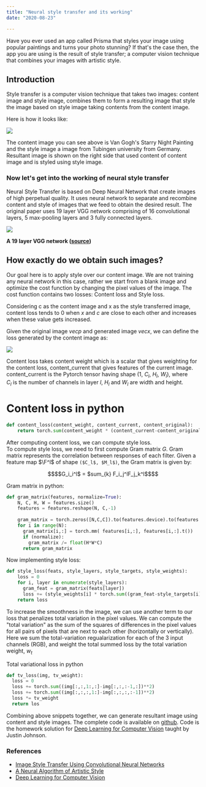 ```yaml
---
title: "Neural style transfer and its working"
date: "2020-08-23"

---
```

Have you ever used an app called Prisma that styles your image using popular paintings and turns your photo stunning? If that's the case then, the app you are using is the result of style transfer; a computer vision technique that combines your images with artistic style.

## **Introduction**

Style transfer is a computer vision technique that takes two images: content image and style image, combines them to form a resulting image that style the image based on style image taking contents from the content image.

Here is how it looks like:

![](https://prabinnepal.com/wp-content/uploads/2020/09/style-transfer.png)

The content image you can see above is Van Gogh's Starry Night Painting and the style image a image from Tubingen university from Germany. Resultant image is shown on the right side that used content of content image and is styled using style image.

### Now let's get into the working of neural style transfer

Neural Style Transfer is based on Deep Neural Network that create images of high perpetual quality. It uses neural network to separate and recombine content and style of images that we feed to obtain the desired result. The original paper uses 19 layer VGG network comprising of 16 convolutional layers, 5 max-pooling layers and 3 fully connected layers. 

![](https://prabinnepal.com/wp-content/uploads/2020/08/llustration-of-the-network-architecture-of-VGG-19-model-conv-means-convolution-FC-means.jpg)

**A 19 layer VGG network ([source](http://researchgate.net/figure/llustration-of-the-network-architecture-of-VGG-19-model-conv-means-convolution-FC-means_fig2_325137356))**

## How exactly do we obtain such images?

Our goal here is to apply style over our content image. We are not training any neural network in this case, rather we start from a blank image and optimize the cost function by changing the pixel values of the image. The cost function contains two losses: Content loss and Style loss.

 
Considering c as the content image and x as the style transferred image, content loss tends to $0$ when $x$ and $c$ are close to each other and increases when these value gets increased.

 
Given the original image $vec{p}$ and generated image $vec{x}$, we can define the loss generated by the content image as:  

![](https://miro.medium.com/max/681/1*Sbis79TMJ7f7qIetlEAqqA.png)

 
Content loss takes content weight which is a scalar that gives weighting for the content loss, content_current that gives features of the current image. content_current is the Pytorch tensor having shape (1, $C_l$, $H_l$, $W_l$), where  
$C_l$ is the number of channels in layer $l$, $H_l$ and $W_l$ are width and height.

# Content loss in python
``` python
def content_loss(content_weight, content_current, content_original):
    return torch.sum(content_weight * (content_current-content_original)**2)
```
 
After computing content loss, we can compute style loss.  
To compute style loss, we need to first compute Gram matrix $G$. Gram matrix represents the correlation between responses of each filter. Given a feature map $`\F^l`$ of shape `($C_l$, $M_l$)`, the Gram matrix is given by:  
``` math
$$G_i_i^l$ = $sum_{k} F_i_j^lF_j_k^l$$
```
Gram matrix in python:
``` python
def gram_matrix(features, normalize=True):
    N, C, H, W = features.size()
    features = features.reshape(N, C,-1)
    
    gram_matrix = torch.zeros([N,C,C]).to(features.device).to(features.dtype)
    for i in range(N):
      gram_matrix[i,:] = torch.mm( features[i,:], features[i,:].t())
      if (normalize):
        gram_matrix /= float(H*W*C)
      return gram_matrix
```
Now implementing style loss:
``` python
def style_loss(feats, style_layers, style_targets, style_weights):
    loss = 0
    for i, layer in enumerate(style_layers):
      gram_feat = gram_matrix(feats[layer])
      loss += (style_weights[i] * torch.sum((gram_feat-style_targets[i])**2))
    return loss
```
 
To increase the smoothness in the image, we can use another term to our loss that penalizes total variation in the pixel values. We can compute the "total variation" as the sum of the squares of differences in the pixel values for all pairs of pixels that are next to each other (horizontally or vertically). Here we sum the total-variation regualarization for each of the 3 input channels (RGB), and weight the total summed loss by the total variation weight, $w_t$

Total variational loss in python
``` python
def tv_loss(img, tv_weight):
  loss = 0
  loss += torch.sum((img[:,:,1:,:]-img[:,:,:-1,:])**2)
  loss += torch.sum((img[:,:,:,1:]-img[:,:,:,:-1])**2)
  loss *= tv_weight
  return los
```
Combining above snippets together, we can generate resultant image using content and style images. The complete code is available on [github](https://github.com/nepalprabin/deeplearning-paper-implementation/blob/master/StyleTransfer/Style_Transfer.ipynb). Code is the homework solution for [Deep Learning for Computer Vision](https://web.eecs.umich.edu/~justincj/teaching/eecs498/FA2019/) taught by Justin Johnson.

### References

- [Image Style Transfer Using Convolutional Neural Networks](https://www.cv-foundation.org/openaccess/content_cvpr_2016/papers/Gatys_Image_Style_Transfer_CVPR_2016_paper.pdf)
- [A Neural Algorithm of Artistic Style](https://arxiv.org/abs/1508.06576)
- [Deep Learning for Computer Vision](https://web.eecs.umich.edu/~justincj/teaching/eecs498/FA2019/)
